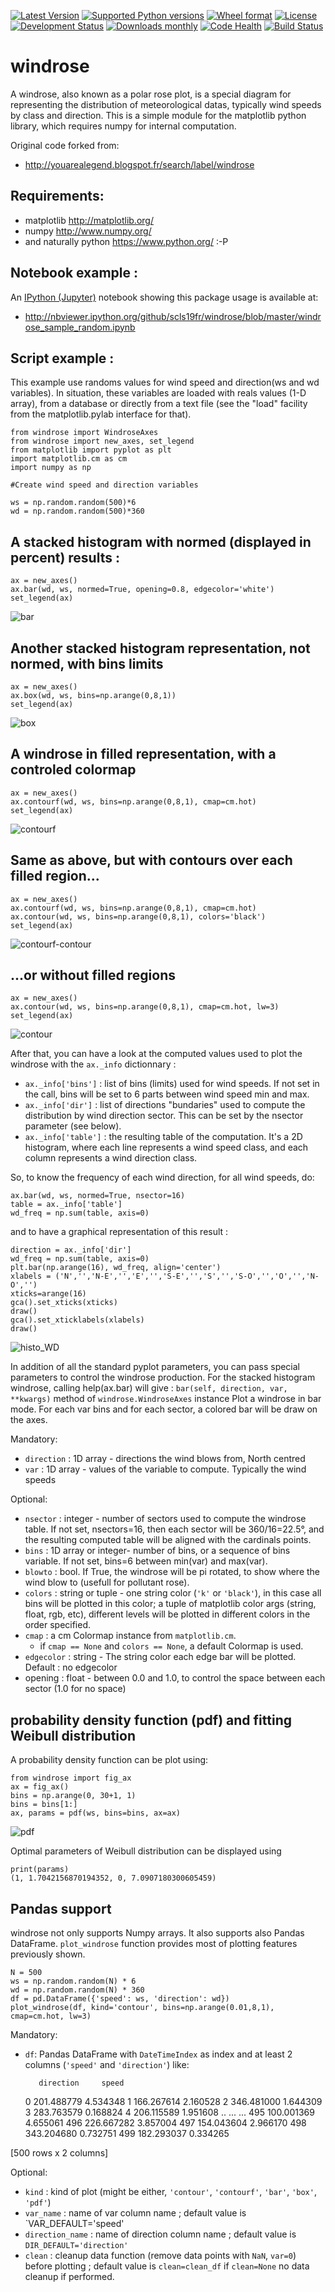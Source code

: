 [![Latest Version](https://img.shields.io/pypi/v/windrose.svg)](https://pypi.python.org/pypi/windrose/)
[![Supported Python versions](https://img.shields.io/pypi/pyversions/windrose.svg)](https://pypi.python.org/pypi/windrose/)
[![Wheel format](https://img.shields.io/pypi/wheel/windrose.svg)](https://pypi.python.org/pypi/windrose/)
[![License](https://img.shields.io/pypi/l/windrose.svg)](https://pypi.python.org/pypi/windrose/)
[![Development Status](https://img.shields.io/pypi/status/windrose.svg)](https://pypi.python.org/pypi/windrose/)
[![Downloads monthly](https://img.shields.io/pypi/dm/windrose.svg)](https://pypi.python.org/pypi/windrose/)
[![Code Health](https://landscape.io/github/scls19fr/windrose/master/landscape.svg?style=flat)](https://landscape.io/github/scls19fr/windrose/master)
[![Build Status](https://travis-ci.org/scls19fr/windrose.svg)](https://travis-ci.org/scls19fr/windrose)


windrose
========

A windrose, also known as a polar rose plot, is a special diagram for representing the distribution of meteorological datas, typically wind speeds by class and direction.
This is a simple module for the matplotlib python library, which requires numpy for internal computation.

Original code forked from:
 - http://youarealegend.blogspot.fr/search/label/windrose


Requirements:
-------------

 - matplotlib http://matplotlib.org/
 - numpy http://www.numpy.org/
 - and naturally python https://www.python.org/ :-P

Notebook example :
------------------
An [IPython (Jupyter)](http://ipython.org/) notebook showing this package usage is available at:

 - http://nbviewer.ipython.org/github/scls19fr/windrose/blob/master/windrose_sample_random.ipynb

Script example :
----------------

This example use randoms values for wind speed and direction(ws and wd variables). In situation, these variables are loaded with reals values (1-D array), from a database or directly from a text file (see the "load" facility from the matplotlib.pylab interface for that).

    from windrose import WindroseAxes
    from windrose import new_axes, set_legend
    from matplotlib import pyplot as plt
    import matplotlib.cm as cm
    import numpy as np

    #Create wind speed and direction variables

    ws = np.random.random(500)*6
    wd = np.random.random(500)*360

A stacked histogram with normed (displayed in percent) results :
----------------------------------------------------------------

    ax = new_axes()
    ax.bar(wd, ws, normed=True, opening=0.8, edgecolor='white')
    set_legend(ax)

![bar](screenshots/bar.png)

Another stacked histogram representation, not normed, with bins limits
----------------------------------------------------------------------

    ax = new_axes()
    ax.box(wd, ws, bins=np.arange(0,8,1))
    set_legend(ax)

![box](screenshots/box.png)

A windrose in filled representation, with a controled colormap
--------------------------------------------------------------

    ax = new_axes()
    ax.contourf(wd, ws, bins=np.arange(0,8,1), cmap=cm.hot)
    set_legend(ax)

![contourf](screenshots/contourf.png)

Same as above, but with contours over each filled region...
-----------------------------------------------------------

    ax = new_axes()
    ax.contourf(wd, ws, bins=np.arange(0,8,1), cmap=cm.hot)
    ax.contour(wd, ws, bins=np.arange(0,8,1), colors='black')
    set_legend(ax)

![contourf-contour](screenshots/contourf-contour.png)

...or without filled regions
----------------------------

    ax = new_axes()
    ax.contour(wd, ws, bins=np.arange(0,8,1), cmap=cm.hot, lw=3)
    set_legend(ax)

![contour](screenshots/contour.png)

After that, you can have a look at the computed values used to plot the windrose with the `ax._info` dictionnary :
 - `ax._info['bins']` : list of bins (limits) used for wind speeds. If not set in the call, bins will be set to 6 parts between wind speed min and max.
 - `ax._info['dir']` : list of directions "bundaries" used to compute the distribution by wind direction sector. This can be set by the nsector parameter (see below).
 - `ax._info['table']` : the resulting table of the computation. It's a 2D histogram, where each line represents a wind speed class, and each column represents a wind direction class.


So, to know the frequency of each wind direction, for all wind speeds, do:

    ax.bar(wd, ws, normed=True, nsector=16)
    table = ax._info['table']
    wd_freq = np.sum(table, axis=0)


and to have a graphical representation of this result :

    direction = ax._info['dir']
    wd_freq = np.sum(table, axis=0)
    plt.bar(np.arange(16), wd_freq, align='center')
    xlabels = ('N','','N-E','','E','','S-E','','S','','S-O','','O','','N-O','')
    xticks=arange(16)
    gca().set_xticks(xticks)
    draw()
    gca().set_xticklabels(xlabels)
    draw()

![histo_WD](screenshots/histo_WD.png)

In addition of all the standard pyplot parameters, you can pass special parameters to control the windrose production. For the stacked histogram windrose, calling help(ax.bar) will give :
`bar(self, direction, var, **kwargs)` method of `windrose.WindroseAxes` instance Plot a windrose in bar mode. For each var bins and for each sector, a colored bar will be draw on the axes.
 

Mandatory:
 - `direction` : 1D array - directions the wind blows from, North centred
 - `var` : 1D array - values of the variable to compute. Typically the wind speeds

Optional:
 - `nsector` : integer - number of sectors used to compute the windrose table. If not set, nsectors=16, then each sector will be 360/16=22.5°, and the resulting computed table will be aligned with the cardinals points.
 - `bins` : 1D array or integer- number of bins, or a sequence of bins variable. If not set, bins=6 between min(var) and max(var).
 - `blowto` : bool. If True, the windrose will be pi rotated, to show where the wind blow to (usefull for pollutant rose).
 - `colors` : string or tuple - one string color (`'k'` or `'black'`), in this case all bins will be plotted in this color; a tuple of matplotlib color args (string, float, rgb, etc), different levels will be plotted in different colors in the order specified.
 - `cmap` : a cm Colormap instance from `matplotlib.cm`.
   - if `cmap == None` and `colors == None`, a default Colormap is used.
 - `edgecolor` : string - The string color each edge bar will be plotted.
   Default : no edgecolor
 - opening : float - between 0.0 and 1.0, to control the space between each sector (1.0 for no space)

probability density function (pdf) and fitting Weibull distribution
-------------------------------------------------------------------

A probability density function can be plot using:

    from windrose import fig_ax
    ax = fig_ax()
    bins = np.arange(0, 30+1, 1)
    bins = bins[1:]
    ax, params = pdf(ws, bins=bins, ax=ax)

![pdf](screenshots/pdf.png)

Optimal parameters of Weibull distribution can be displayed using

    print(params)
    (1, 1.7042156870194352, 0, 7.0907180300605459)

Pandas support
--------------

windrose not only supports Numpy arrays. It also supports also Pandas DataFrame. `plot_windrose` function provides most of plotting features previously shown.

    N = 500
    ws = np.random.random(N) * 6
    wd = np.random.random(N) * 360
    df = pd.DataFrame({'speed': ws, 'direction': wd})
    plot_windrose(df, kind='contour', bins=np.arange(0.01,8,1), cmap=cm.hot, lw=3)

Mandatory:
 - `df`: Pandas DataFrame with `DateTimeIndex` as index and at least 2 columns (`'speed'` and `'direction'`) like:

          direction     speed
    0    201.488779  4.534348
    1    166.267614  2.160528
    2    346.481000  1.644309
    3    283.763579  0.168824
    4    206.115589  1.951608
    ..          ...       ...
    495  100.001369  4.655061
    496  226.667282  3.857004
    497  154.043604  2.966170
    498  343.204680  0.732751
    499  182.293037  0.334265

[500 rows x 2 columns]

Optional:
 - `kind` : kind of plot (might be either, `'contour'`, `'contourf'`, `'bar'`, `'box'`, `'pdf'`)
 - `var_name` : name of var column name ; default value is `VAR_DEFAULT='speed'
 - `direction_name` : name of direction column name ; default value is `DIR_DEFAULT='direction'`
 - `clean` : cleanup data function (remove data points with `NaN`, `var=0`) before plotting ; default value is `clean=clean_df`
if `clean=None` no data cleanup if performed.
